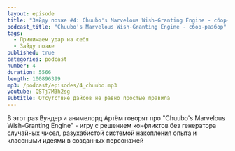 ```yaml
---
layout: episode
title: "Зайду позже #4: Chuubo's Marvelous Wish-Granting Engine - сбор-разбор"
podcast_title: "Chuubo's Marvelous Wish-Granting Engine - сбор-разбор"
tags:
  - Принимаем удар на себя
  - Зайду позже
published: true
categories: podcast
number: 4
duration: 5566
length: 100896399
mp3: /podcast/episodes/4_chuubo.mp3
youtube: QSTj7M3h2sg
subtitle: Отсутствие дайсов не равно простые правила
---
```

В этот раз Вундер и анимелорд Артём говорят про "Chuubo's Marvelous Wish-Granting Engine" - игру с решением конфликтов без генератора случайных чисел, разухабистой системой накопления опыта и классными идеями в созданных персонажей
